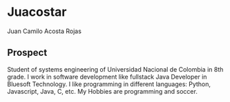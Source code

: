 # Juacostar

Juan Camilo Acosta Rojas

## Prospect
Student of systems engineering of Universidad Nacional de Colombia in 8th grade. I work in software development like fullstack Java Developer in Bluesoft Technology. I like programming in different languages: Python, Javascript, Java, C, etc. My Hobbies are programming and soccer.